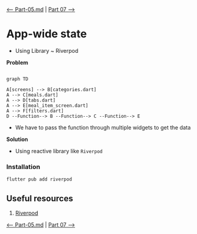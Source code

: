 [<-- Part-05.md](https://github.com/PriyathamVarma/Learn-Flutter/blob/main/Meals-App/Part-05.md) | [Part 07 -->](https://github.com/PriyathamVarma/Learn-Flutter/blob/main/Meals-App/Part-07.md)


# App-wide state

- Using Library ~ Riverpod

**Problem**

```mermaid

graph TD

A[screens] --> B[categories.dart]
A --> C[meals.dart]
A --> D[tabs.dart]
A --> E[meal_item_screen.dart]
A --> F[filters.dart]
D --Function--> B --Function--> C --Function--> E

```
* We have to pass the function through multiple widgets to get the data

  
**Solution**

- Using reactive library like `Riverpod`

### Installation

```cmd
flutter pub add riverpod
```




## Useful resources

1. [Riverpod](https://riverpod.dev/)



[<-- Part-05.md](https://github.com/PriyathamVarma/Learn-Flutter/blob/main/Meals-App/Part-05.md) | [Part 07 -->](https://github.com/PriyathamVarma/Learn-Flutter/blob/main/Meals-App/Part-07.md)
